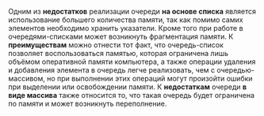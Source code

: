 Одним из **недостатков** реализации очереди **на основе списка** является использование большего количества памяти, так как помимо самих элементов необходимо хранить указатели. Кроме того при работе в очередями-списками может возникнуть фрагментация памяти.
К **преимуществам** можно отнести тот факт, что очередь-список позволяет воспользоваться памятью, которая ограничена лишь объёмом оперативной памяти компьютера, а также операции удаления и добавления элемента в очередь легче реализовать, чем с очередью-массивом, но при выполнении этих операций могут произойти ошибки при выделении или освобождении памяти.
К **недостаткам** очереди **в виде массива** также относится то, что такая очередь будет ограничена по памяти и может возникнуть переполнение.